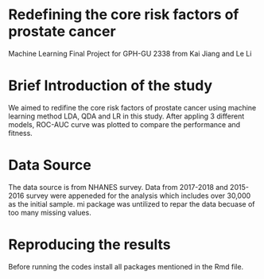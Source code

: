 # Redefining the core risk factors of prostate cancer
Machine Learning Final Project for GPH-GU 2338 from Kai Jiang and Le Li
# Brief Introduction of the study
We aimed to redifine the core risk factors of prostate cancer using machine learning method LDA, QDA and LR in this study. After appling 3 different models, ROC-AUC curve was plotted to compare the performance and fitness.
# Data Source
The data source is from NHANES survey. Data from 2017-2018 and 2015-2016 survey were appeneded for the analysis which includes over 30,000 as the initial sample. mi package was untilized to repar the data becuase of too many missing values.
# Reproducing the results
Before running the codes install all packages mentioned in the Rmd file.
